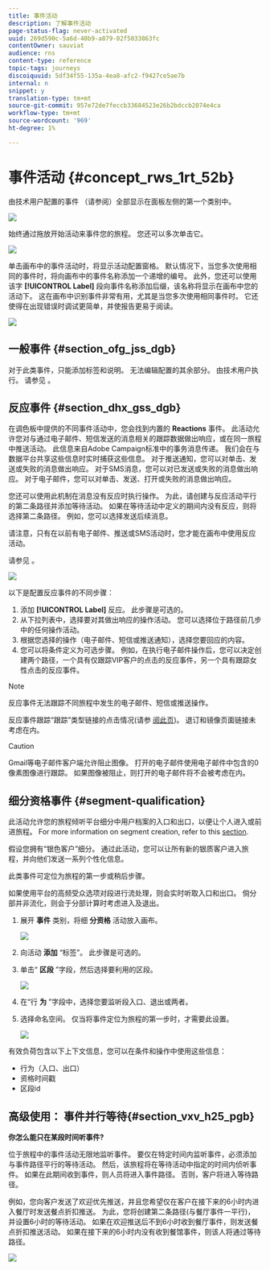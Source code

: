 ```yaml
---
title: 事件活动
description: 了解事件活动
page-status-flag: never-activated
uuid: 269d590c-5a6d-40b9-a879-02f5033863fc
contentOwner: sauviat
audience: rns
content-type: reference
topic-tags: journeys
discoiquuid: 5df34f55-135a-4ea8-afc2-f9427ce5ae7b
internal: n
snippet: y
translation-type: tm+mt
source-git-commit: 957e72de7feccb33684523e26b2bdccb2074e4ca
workflow-type: tm+mt
source-wordcount: '969'
ht-degree: 1%

---
```



# 事件活动 {#concept_rws_1rt_52b}

由技术用户配置的事件 [](../event/about-events.md) （请参阅）全部显示在面板左侧的第一个类别中。

![](../assets/journey43.png)

始终通过拖放开始活动来事件您的旅程。 您还可以多次单击它。

![](../assets/journey44.png)

单击画布中的事件活动时，将显示活动配置窗格。 默认情况下，当您多次使用相同的事件时，将向画布中的事件名称添加一个递增的编号。 此外，您还可以使用该字 **[!UICONTROL Label]** 段向事件名称添加后缀，该名称将显示在画布中您的活动下。 这在画布中识别事件非常有用，尤其是当您多次使用相同事件时。 它还使得在出现错误时调试更简单，并使报告更易于阅读。

![](../assets/journey33.png)

## 一般事件 {#section_ofg_jss_dgb}

对于此类事件，只能添加标签和说明。 无法编辑配置的其余部分。 由技术用户执行。 请参见 [](../event/about-events.md)。

## 反应事件 {#section_dhx_gss_dgb}

在调色板中提供的不同事件活动中，您会找到内置的 **Reactions** 事件。 此活动允许您对与通过电子邮件、短信发送的消息相关的跟踪数据做出响应，或在同一旅程中推送活动。 此信息来自Adobe Campaign标准中的事务消息传递。 我们会在与数据平台共享这些信息时实时捕获这些信息。 对于推送通知，您可以对单击、发送或失败的消息做出响应。 对于SMS消息，您可以对已发送或失败的消息做出响应。 对于电子邮件，您可以对单击、发送、打开或失败的消息做出响应。

您还可以使用此机制在消息没有反应时执行操作。 为此，请创建与反应活动平行的第二条路径并添加等待活动。 如果在等待活动中定义的期间内没有反应，则将选择第二条路径。 例如，您可以选择发送后续消息。

请注意，只有在以前有电子邮件、推送或SMS活动时，您才能在画布中使用反应活动。

请参见 [](../building-journeys/about-action-activities.md)。

![](../assets/journey45.png)

以下是配置反应事件的不同步骤：

1. 添加 **[!UICONTROL Label]** 反应。 此步骤是可选的。
1. 从下拉列表中，选择要对其做出响应的操作活动。 您可以选择位于路径前几步中的任何操作活动。
1. 根据您选择的操作（电子邮件、短信或推送通知），选择您要回应的内容。
1. 您可以将条件定义为可选步骤。 例如，在执行电子邮件操作后，您可以决定创建两个路径，一个具有仅跟踪VIP客户的点击的反应事件，另一个具有跟踪女性点击的反应事件。

>[!NOTE]
>
>反应事件无法跟踪不同旅程中发生的电子邮件、短信或推送操作。
>
>反应事件跟踪“跟踪”类型链接的点击情况(请参 [阅此页](https://docs.adobe.com/content/help/en/campaign-standard/using/designing-content/links.html#about-tracked-urls))。 退订和镜像页面链接未考虑在内。

>[!CAUTION]
>
>Gmail等电子邮件客户端允许阻止图像。 打开的电子邮件使用电子邮件中包含的0像素图像进行跟踪。 如果图像被阻止，则打开的电子邮件将不会被考虑在内。

## 细分资格事件 {#segment-qualification}

此活动允许您的旅程倾听平台细分中用户档案的入口和出口，以便让个人进入或前进旅程。 For more information on segment creation, refer to this [section](../segment/about-segments.md).

假设您拥有“银色客户”细分。 通过此活动，您可以让所有新的银质客户进入旅程，并向他们发送一系列个性化信息。

此类事件可定位为旅程的第一步或稍后步骤。

如果使用平台的高频受众选项对段进行流处理，则会实时听取入口和出口。 倘分部并非流化，则会于分部计算时考虑进入及退出。

1. 展开 **事件** 类别，将细 **分资格** 活动放入画布。

   ![](../assets/segment5.png)

1. 向活动 **添加** “标签”。 此步骤是可选的。

1. 单击“ **区段** ”字段，然后选择要利用的区段。

   ![](../assets/segment6.png)

1. 在“行 **为** ”字段中，选择您要监听段入口、退出或两者。

1. 选择命名空间。 仅当将事件定位为旅程的第一步时，才需要此设置。

   ![](../assets/segment7.png)

有效负荷包含以下上下文信息，您可以在条件和操作中使用这些信息：

* 行为（入口、出口）
* 资格时间戳
* 区段id

## 高级使用： 事件并行等待{#section_vxv_h25_pgb}

**你怎么能只在某段时间听事件?**

位于旅程中的事件活动无限地监听事件。 要仅在特定时间内监听事件，必须添加与事件路径平行的等待活动。 然后，该旅程将在等待活动中指定的时间内侦听事件。 如果在此期间收到事件，则人员将进入事件路径。 否则，客户将进入等待路径。

例如，您向客户发送了欢迎优先推送，并且您希望仅在客户在接下来的6小时内进入餐厅时发送餐点折扣推送。 为此，您将创建第二条路径(与餐厅事件一平行)，并设置6小时的等待活动。 如果在欢迎推送后不到6小时收到餐厅事件，则发送餐点折扣推送活动。 如果在接下来的6小时内没有收到餐馆事件，则该人将通过等待路径。

![](../assets/journeyuc2_31.png)

